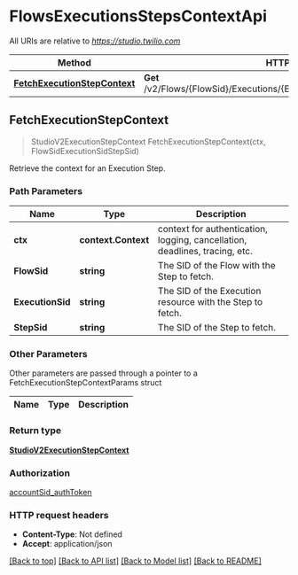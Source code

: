 # FlowsExecutionsStepsContextApi

All URIs are relative to *https://studio.twilio.com*

Method | HTTP request | Description
------------- | ------------- | -------------
[**FetchExecutionStepContext**](FlowsExecutionsStepsContextApi.md#FetchExecutionStepContext) | **Get** /v2/Flows/{FlowSid}/Executions/{ExecutionSid}/Steps/{StepSid}/Context | 



## FetchExecutionStepContext

> StudioV2ExecutionStepContext FetchExecutionStepContext(ctx, FlowSidExecutionSidStepSid)



Retrieve the context for an Execution Step.

### Path Parameters


Name | Type | Description
------------- | ------------- | -------------
**ctx** | **context.Context** | context for authentication, logging, cancellation, deadlines, tracing, etc.
**FlowSid** | **string** | The SID of the Flow with the Step to fetch.
**ExecutionSid** | **string** | The SID of the Execution resource with the Step to fetch.
**StepSid** | **string** | The SID of the Step to fetch.

### Other Parameters

Other parameters are passed through a pointer to a FetchExecutionStepContextParams struct


Name | Type | Description
------------- | ------------- | -------------

### Return type

[**StudioV2ExecutionStepContext**](StudioV2ExecutionStepContext.md)

### Authorization

[accountSid_authToken](../README.md#accountSid_authToken)

### HTTP request headers

- **Content-Type**: Not defined
- **Accept**: application/json

[[Back to top]](#) [[Back to API list]](../README.md#documentation-for-api-endpoints)
[[Back to Model list]](../README.md#documentation-for-models)
[[Back to README]](../README.md)

